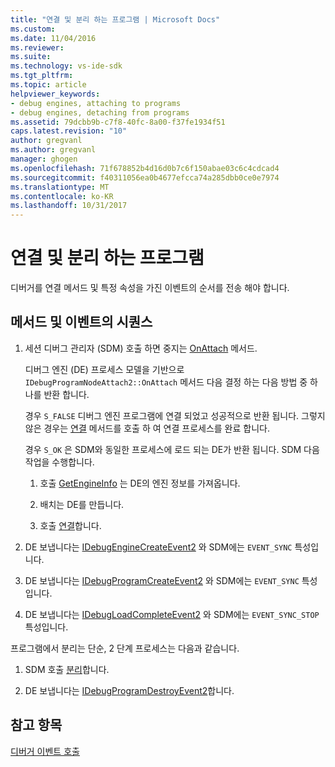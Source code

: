 ```yaml
---
title: "연결 및 분리 하는 프로그램 | Microsoft Docs"
ms.custom: 
ms.date: 11/04/2016
ms.reviewer: 
ms.suite: 
ms.technology: vs-ide-sdk
ms.tgt_pltfrm: 
ms.topic: article
helpviewer_keywords:
- debug engines, attaching to programs
- debug engines, detaching from programs
ms.assetid: 79dcbb9b-c7f8-40fc-8a00-f37fe1934f51
caps.latest.revision: "10"
author: gregvanl
ms.author: gregvanl
manager: ghogen
ms.openlocfilehash: 71f678852b4d16d0b7c6f150abae03c6c4cdcad4
ms.sourcegitcommit: f40311056ea0b4677efcca74a285dbb0ce0e7974
ms.translationtype: MT
ms.contentlocale: ko-KR
ms.lasthandoff: 10/31/2017
---
```

# <a name="attaching-and-detaching-to-a-program"></a>연결 및 분리 하는 프로그램
디버거를 연결 메서드 및 특정 속성을 가진 이벤트의 순서를 전송 해야 합니다.  
  
## <a name="sequence-of-methods-and-events"></a>메서드 및 이벤트의 시퀀스  
  
1.  세션 디버그 관리자 (SDM) 호출 하면 중지는 [OnAttach](../../extensibility/debugger/reference/idebugprogramnodeattach2-onattach.md) 메서드.  
  
     디버그 엔진 (DE) 프로세스 모델을 기반으로 `IDebugProgramNodeAttach2::OnAttach` 메서드 다음 결정 하는 다음 방법 중 하나를 반환 합니다.  
  
     경우 `S_FALSE` 디버그 엔진 프로그램에 연결 되었고 성공적으로 반환 됩니다. 그렇지 않은 경우는 [연결](../../extensibility/debugger/reference/idebugengine2-attach.md) 메서드를 호출 하 여 연결 프로세스를 완료 합니다.  
  
     경우 `S_OK` 은 SDM와 동일한 프로세스에 로드 되는 DE가 반환 됩니다. SDM 다음 작업을 수행합니다.  
  
    1.  호출 [GetEngineInfo](../../extensibility/debugger/reference/idebugprogramnode2-getengineinfo.md) 는 DE의 엔진 정보를 가져옵니다.  
  
    2.  배치는 DE를 만듭니다.  
  
    3.  호출 [연결](../../extensibility/debugger/reference/idebugengine2-attach.md)합니다.  
  
2.  DE 보냅니다는 [IDebugEngineCreateEvent2](../../extensibility/debugger/reference/idebugenginecreateevent2.md) 와 SDM에는 `EVENT_SYNC` 특성입니다.  
  
3.  DE 보냅니다는 [IDebugProgramCreateEvent2](../../extensibility/debugger/reference/idebugprogramcreateevent2.md) 와 SDM에는 `EVENT_SYNC` 특성입니다.  
  
4.  DE 보냅니다는 [IDebugLoadCompleteEvent2](../../extensibility/debugger/reference/idebugloadcompleteevent2.md) 와 SDM에는 `EVENT_SYNC_STOP` 특성입니다.  
  
 프로그램에서 분리는 단순, 2 단계 프로세스는 다음과 같습니다.  
  
1.  SDM 호출 [분리](../../extensibility/debugger/reference/idebugprogram2-detach.md)합니다.  
  
2.  DE 보냅니다는 [IDebugProgramDestroyEvent2](../../extensibility/debugger/reference/idebugprogramdestroyevent2.md)합니다.  
  
## <a name="see-also"></a>참고 항목  
 [디버거 이벤트 호출](../../extensibility/debugger/calling-debugger-events.md)